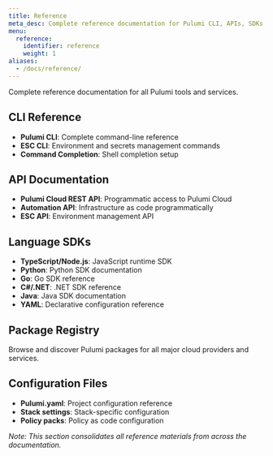 ```yaml
---
title: Reference
meta_desc: Complete reference documentation for Pulumi CLI, APIs, SDKs, and packages.
menu:
  reference:
    identifier: reference
    weight: 1
aliases:
  - /docs/reference/
---
```


Complete reference documentation for all Pulumi tools and services.

## CLI Reference

- **Pulumi CLI**: Complete command-line reference
- **ESC CLI**: Environment and secrets management commands
- **Command Completion**: Shell completion setup

## API Documentation

- **Pulumi Cloud REST API**: Programmatic access to Pulumi Cloud
- **Automation API**: Infrastructure as code programmatically
- **ESC API**: Environment management API

## Language SDKs

- **TypeScript/Node.js**: JavaScript runtime SDK
- **Python**: Python SDK documentation
- **Go**: Go SDK reference
- **C#/.NET**: .NET SDK reference
- **Java**: Java SDK documentation
- **YAML**: Declarative configuration reference

## Package Registry

Browse and discover Pulumi packages for all major cloud providers and services.

## Configuration Files

- **Pulumi.yaml**: Project configuration reference
- **Stack settings**: Stack-specific configuration
- **Policy packs**: Policy as code configuration

*Note: This section consolidates all reference materials from across the documentation.*
